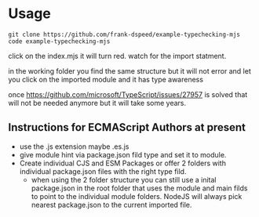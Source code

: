 # Usage

```
git clone https://github.com/frank-dspeed/example-typechecking-mjs
code example-typechecking-mjs
``` 

click on the index.mjs it will turn red. watch for the import statment.

in the working folder you find the same structure but it will not error and let you click on the imported module and it has type awareness

once https://github.com/microsoft/TypeScript/issues/27957 is solved that will not be needed anymore but it will take some years.


## Instructions for ECMAScript Authors at present
- use the .js extension maybe .es.js 
- give module hint via package.json fild type and set it to module.
- Create individual CJS and ESM Packages or offer 2 folders with individual package.json files with the right type fild.
  - when using the 2 folder structure you can still use a inital package.json in the root folder that uses the module and main filds to point to the individual module folders. NodeJS will always pick nearest package.json to the current imported file.
